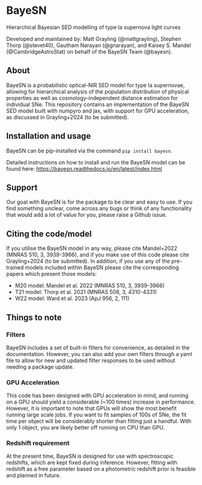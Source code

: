 # BayeSN

Hierarchical Bayesian SED modelling of type Ia supernova light curves

Developed and maintained by: Matt Grayling (@mattgrayling), Stephen Thorp (@stevet40), Gautham Narayan (@gnarayan), and 
Kaisey S. Mandel (@CambridgeAstroStat) on behalf of the BayeSN Team (@bayesn).

## About
BayeSN is a probabilistic optical-NIR SED model for type Ia supernovae, allowing for hierarchical analysis of the
population distribution of physical properties as well as cosmology-independent distance estimation for individual
SNe. This repository contains an implementation of the BayeSN SED model built with numpyro and jax, with support for 
GPU acceleration, as discussed in Grayling+2024 (to be submitted).

## Installation and usage
BayeSN can be pip-installed via the command `pip install bayesn`. 

Detailed instructions on how to install and run the 
BayeSN model can be found here: https://bayesn.readthedocs.io/en/latest/index.html

## Support
Our goal with BayeSN is for the package to be clear and easy to use. If you find something unclear, come across any bugs
or think of any functionality that would add a lot of value for you, please raise a Github issue.

## Citing the code/model
If you utilise the BayeSN model in any way, please cite Mandel+2022 (MNRAS 510, 3, 3939-3966), and if you make use of
this code please cite Grayling+2024 (to be submitted). In addition, if you use any of the pre-trained models included
within BayeSN please cite the corresponding papers which present those models:

- M20 model: Mandel et al. 2022 (MNRAS 510, 3, 3939-3966)
- T21 model: Thorp et al. 2021 (MNRAS 508, 3, 4310-4331)
- W22 model: Ward et al. 2023 (ApJ 956, 2, 111)

## Things to note

### Filters

BayeSN includes a set of built-in filters for convenience, as detailed in the documentation. However, you can also add 
your own  filters through a yaml file to allow for new and updated filter responses to be used without needing a package
update.

### GPU Acceleration

This code has been designed with GPU acceleration in mind, and running on a GPU should yield a considerable (~100 times)
increase in performance. However, it is important to note that GPUs will show the most benefit running large scale jobs.
If you want to fit samples of 100s of SNe, the fit time per object will be considerably shorter than fitting just a 
handful. With only 1 object, you are likely better off running on CPU than GPU.

### Redshift requirement

At the present time, BayeSN is designed for use with spectroscopic redshifts, which are kept fixed during inference.
However, fitting with redshift as a free parameter based on a photometric redshift prior is feasible and planned in
future.
